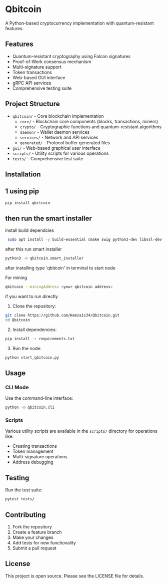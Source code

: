# Qbitcoin

A Python-based cryptocurrency implementation with quantum-resistant features.

## Features

- Quantum-resistant cryptography using Falcon signatures
- Proof-of-Work consensus mechanism
- Multi-signature support
- Token transactions
- Web-based GUI interface
- gRPC API services
- Comprehensive testing suite

## Project Structure

- `qbitcoin/` - Core blockchain implementation
  - `core/` - Blockchain core components (blocks, transactions, miners)
  - `crypto/` - Cryptographic functions and quantum-resistant algorithms
  - `daemon/` - Wallet daemon services
  - `services/` - Network and API services
  - `generated/` - Protocol buffer generated files
- `gui/` - Web-based graphical user interface
- `scripts/` - Utility scripts for various operations
- `tests/` - Comprehensive test suite

## Installation

## 1 using pip 

```bash
pip install qbitcoin
```
## then  run the smart installer 
install build dependcies
```bash
 sudo apt install -y build-essential cmake swig python3-dev libssl-dev libboost-all-dev libuv1-dev
```
after this  run smart installer 
```bash
python3 -m qbitcoin.smart_installer 
```
after installing type 'qbitcoin' in terminal to start node 


For mining 
 ```bash
qbitcoin --miningAddress <your qbitcoin address>
```

if you want to run directly 

1. Clone the repository:
```bash
git clone https://github.com/Hamza1s34/Qbitcoin.git
cd Qbitcoin
```

2. Install dependencies:
```bash
pip install -r requirements.txt
```

3. Run the node:
```bash
python start_qbitcoin.py
```

## Usage

 
### CLI Mode
Use the command-line interface:
```bash
python -m qbitcoin.cli
```

### Scripts
Various utility scripts are available in the `scripts/` directory for operations like:
- Creating transactions
- Token management
- Multi-signature operations
- Address debugging

## Testing

Run the test suite:
```bash
pytest tests/
```
 
## Contributing

1. Fork the repository
2. Create a feature branch
3. Make your changes
4. Add tests for new functionality
5. Submit a pull request

## License

This project is open source. Please see the LICENSE file for details.
